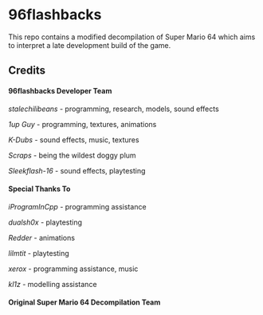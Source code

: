 # 96flashbacks

This repo contains a modified decompilation of Super Mario 64 which aims to interpret a late development build of the game.

## Credits

#### 96flashbacks Developer Team
*stalechilibeans* - programming, research, models, sound effects

*1up Guy* - programming, textures, animations

*K-Dubs* - sound effects, music, textures

*Scraps* - being the wildest doggy plum

*Sleekflash-16* - sound effects, playtesting

#### Special Thanks To
*iProgramInCpp* - programming assistance

*dualsh0x* - playtesting

*Redder* - animations

*lilmtit* - playtesting

*xerox* - programming assistance, music

*kl1z* - modelling assistance

#### Original Super Mario 64 Decompilation Team
